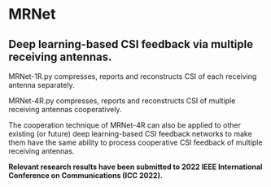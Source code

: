 # MRNet
## Deep learning-based CSI feedback via multiple receiving antennas.

MRNet-1R.py compresses, reports and reconstructs CSI of each receiving antenna separately.

MRNet-4R.py compresses, reports and reconstructs CSI of multiple receiving antennas cooperatively.

The cooperation technique of MRNet-4R can also be applied to other existing (or future) deep learning-based CSI feedback networks to make them have the same ability to process cooperative CSI feedback of multiple receiving antennas.

**Relevant research results have been submitted to 2022 IEEE International Conference on Communications (ICC 2022).**
